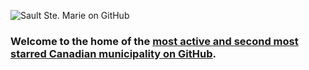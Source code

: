 <meta name="google-site-verification" content="z4GRlnbWamh6NX5SHJwYOXWAYqO-rIK2FIIyoIhk0g8" />

![Sault Ste. Marie on GitHub](https://cityssm.github.io/.github/profile/header.png)

### Welcome to the home of the [most active and second most starred Canadian municipality on GitHub](https://cityssm.github.io/municipal-github-rankings/).
